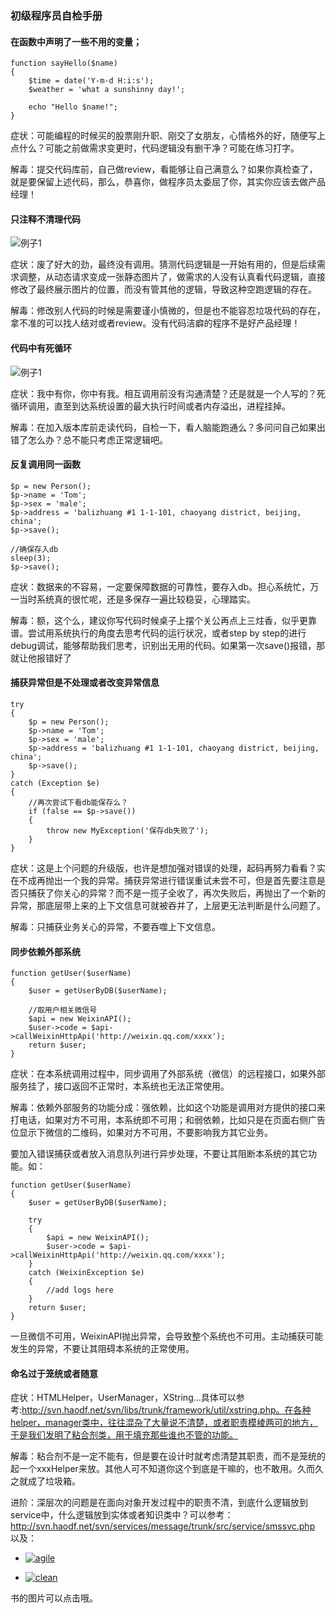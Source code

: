 ### 初级程序员自检手册


#### 在函数中声明了一些不用的变量；

```
function sayHello($name)
{
    $time = date('Y-m-d H:i:s');
    $weather = 'what a sunshinny day!';

    echo "Hello $name!";
}
```

症状：可能编程的时候买的股票刚升职、刚交了女朋友，心情格外的好，随便写上点什么？可能之前做需求变更时，代码逻辑没有删干净？可能在练习打字。

解毒：提交代码库前，自己做review，看能够让自己满意么？如果你真检查了，就是要保留上述代码，那么，恭喜你，做程序员太委屈了你，其实你应该去做产品经理！


#### 只注释不清理代码

![例子1](https://github.com/yangshiqi/wiki/blob/master/imgs/wrongcode/ex1.png)

症状：废了好大的劲，最终没有调用。猜测代码逻辑是一开始有用的，但是后续需求调整，从动态请求变成一张静态图片了，做需求的人没有认真看代码逻辑，直接修改了最终展示图片的位置，而没有管其他的逻辑，导致这种空跑逻辑的存在。

解毒：修改别人代码的时候是需要谨小慎微的，但是也不能容忍垃圾代码的存在，拿不准的可以找人结对或者review。没有代码洁癖的程序不是好产品经理！

#### 代码中有死循环

![例子1](https://github.com/yangshiqi/wiki/blob/master/imgs/wrongcode/ex2.png)

症状：我中有你，你中有我。相互调用前没有沟通清楚？还是就是一个人写的？死循环调用，直至到达系统设置的最大执行时间或者内存溢出，进程挂掉。

解毒：在加入版本库前走读代码，自检一下，看人脑能跑通么？多问问自己如果出错了怎么办？总不能只考虑正常逻辑吧。


#### 反复调用同一函数

```
$p = new Person();
$p->name = 'Tom';
$p->sex = 'male';
$p->address = 'balizhuang #1 1-1-101, chaoyang district, beijing, china';
$p->save();

//确保存入db
sleep(3);
$p->save();

```

症状：数据来的不容易，一定要保障数据的可靠性，要存入db。担心系统忙，万一当时系统真的很忙呢，还是多保存一遍比较稳妥，心理踏实。

解毒：额，这个么，建议你写代码时候桌子上摆个关公再点上三炷香，似乎更靠谱。尝试用系统执行的角度去思考代码的运行状况，或者step by step的进行debug调试，能够帮助我们思考，识别出无用的代码。如果第一次save()报错，那就让他报错好了


#### 捕获异常但是不处理或者改变异常信息

```
try
{
	$p = new Person();
	$p->name = 'Tom';
	$p->sex = 'male';
	$p->address = 'balizhuang #1 1-1-101, chaoyang district, beijing, china';
	$p->save();
}
catch (Exception $e)
{
	//再次尝试下看db能保存么？
	if (false == $p->save())
	{
		throw new MyException('保存db失败了');
	}	
}
```

症状：这是上个问题的升级版，也许是想加强对错误的处理，起码再努力看看？实在不成再抛出一个我的异常。捕获异常进行错误重试未尝不可，但是首先要注意是否只捕获了你关心的异常？而不是一揽子全收了，再次失败后，再抛出了一个新的异常，那底层带上来的上下文信息可就被吞并了，上层更无法判断是什么问题了。

解毒：只捕获业务关心的异常，不要吞噬上下文信息。


#### 同步依赖外部系统

```
function getUser($userName)
{
    $user = getUserByDB($userName);
    
    //取用户相关微信号
    $api = new WeixinAPI();
    $user->code = $api->callWeixinHttpApi('http://weixin.qq.com/xxxx');
    return $user;
}
```

症状：在本系统调用过程中，同步调用了外部系统（微信）的远程接口，如果外部服务挂了，接口返回不正常时，本系统也无法正常使用。

解毒：依赖外部服务的功能分成：强依赖，比如这个功能是调用对方提供的接口来打电话，如果对方不可用，本系统即不可用；和弱依赖，比如只是在页面右侧广告位显示下微信的二维码，如果对方不可用，不要影响我方其它业务。

要加入错误捕获或者放入消息队列进行异步处理，不要让其阻断本系统的其它功能。如：

```
function getUser($userName)
{
    $user = getUserByDB($userName);

    try
    {
        $api = new WeixinAPI();
        $user->code = $api->callWeixinHttpApi('http://weixin.qq.com/xxxx');
    }
    catch (WeixinException $e)
    {
        //add logs here
    }
    return $user;
}
```
一旦微信不可用，WeixinAPI抛出异常，会导致整个系统也不可用。主动捕获可能发生的异常，不要让其阻碍本系统的正常使用。


#### 命名过于笼统或者随意


症状：HTMLHelper，UserManager，XString...具体可以参考:http://svn.haodf.net/svn/libs/trunk/framework/util/xstring.php。在各种helper，manager类中，往往混杂了大量说不清楚，或者职责模棱两可的地方，于是我们发明了粘合剂类，用于填充那些谁也不管的功能。

解毒：粘合剂不是一定不能有，但是要在设计时就考虑清楚其职责，而不是笼统的起一个xxxHelper来放。其他人可不知道你这个到底是干嘛的，也不敢用。久而久之就成了垃圾箱。

进阶：深层次的问题是在面向对象开发过程中的职责不清，到底什么逻辑放到service中，什么逻辑放到实体或者知识类中？可以参考：http://svn.haodf.net/svn/services/message/trunk/src/service/smssvc.php 以及：

* [![agile](http://img3.douban.com/mpic/s1671095.jpg)](http://book.douban.com/subject/1140457/)

* [![clean](http://img3.douban.com/mpic/s4103991.jpg)](http://book.douban.com/subject/4199741/) 

书的图片可以点击哦。








